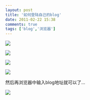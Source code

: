```yaml
---
layout: post
title: '如何登陆自己的blog'
date: 2011-02-22 15:38
comments: true
tags: ['blog','浏览器']
---
```


![](http://hi.csdn.net/attachment/201102/22/0_1298360191We9e.gif)

![](http://hi.csdn.net/attachment/201102/22/0_12983601942sy0.gif)

![](http://hi.csdn.net/attachment/201102/22/0_129836018804Tf.gif)

![](http://hi.csdn.net/attachment/201102/22/0_1298360180zNam.gif)

然后再浏览器中输入blog地址就可以了...

![](file:///C:/DOCUME%7E1/dell/LOCALS%7E1/Temp/moz-screenshot.png)

